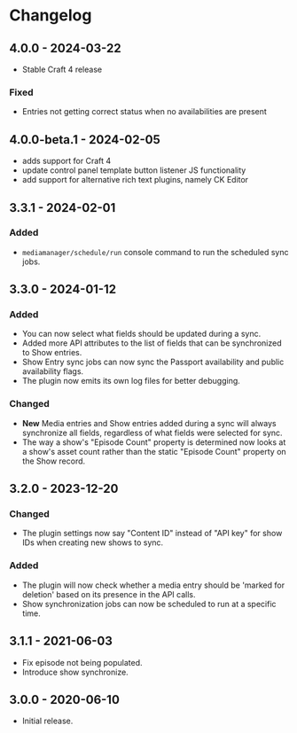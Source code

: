 # Changelog

## 4.0.0 - 2024-03-22

- Stable Craft 4 release

### Fixed

- Entries not getting correct status when no availabilities are present

## 4.0.0-beta.1 - 2024-02-05

- adds support for Craft 4
- update control panel template button listener JS functionality
- add support for alternative rich text plugins, namely CK Editor

## 3.3.1 - 2024-02-01

### Added

- `mediamanager/schedule/run` console command to run the scheduled sync jobs.

## 3.3.0 - 2024-01-12

### Added

- You can now select what fields should be updated during a sync.
- Added more API attributes to the list of fields that can be synchronized to Show entries.
- Show Entry sync jobs can now sync the Passport availability and public availability flags.
- The plugin now emits its own log files for better debugging.

### Changed

- **New** Media entries and Show entries added during a sync will always synchronize all fields, regardless of what fields were selected for sync.
- The way a show's "Episode Count" property is determined now looks at a show's asset count rather than the static "Episode Count" property on the Show record.

## 3.2.0 - 2023-12-20

### Changed
- The plugin settings now say "Content ID" instead of "API key" for show IDs when creating new shows to sync.

### Added
- The plugin will now check whether a media entry should be 'marked for deletion' based on its presence in the API calls.
- Show synchronization jobs can now be scheduled to run at a specific time.

## 3.1.1 - 2021-06-03

- Fix episode not being populated.
- Introduce show synchronize.

## 3.0.0 - 2020-06-10

- Initial release.

